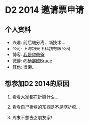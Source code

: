 # D2 2014 邀请票申请

## 个人资料

- 兴趣: 前后端分离、新技术...
- 公司: 上海银天下科技有限公司
- 博客: [我是你爸爸](http://sdyxch.github.io/)
- 微博: [@杨鑫诚Bruce](http://weibo.com/801963408)
- 其他: 很懒...

## 想参加D2 2014的原因

1. 看看大家都在折腾什么...

2. 看看自己折腾的东西是不是瞎折腾...

3. 周末不想去女朋友家!
